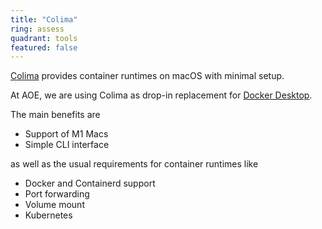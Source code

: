```yaml
---
title: "Colima"
ring: assess
quadrant: tools
featured: false
---
```


[Colima](https://github.com/abiosoft/colima) provides container runtimes on macOS with minimal setup.

At AOE, we are using Colima as drop-in replacement
for [Docker Desktop](https://www.docker.com/products/docker-desktop/).

The main benefits are

- Support of M1 Macs
- Simple CLI interface

as well as the usual requirements for container runtimes like

- Docker and Containerd support
- Port forwarding
- Volume mount
- Kubernetes
